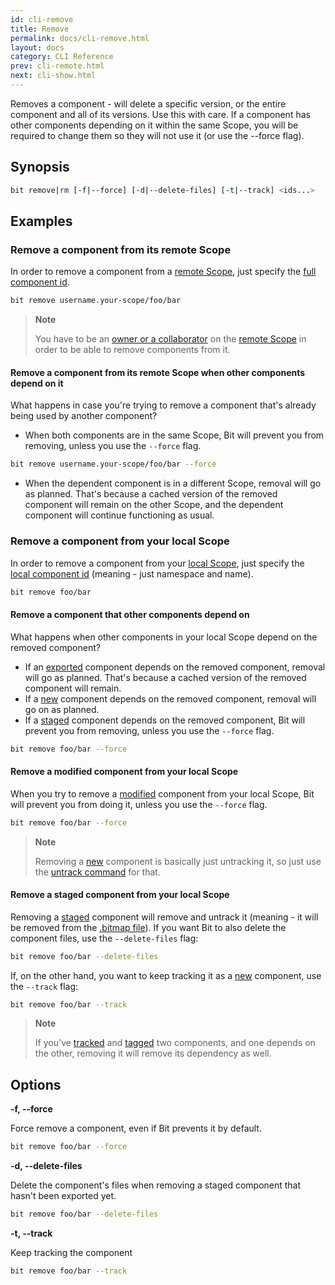 ```yaml
---
id: cli-remove
title: Remove
permalink: docs/cli-remove.html
layout: docs
category: CLI Reference
prev: cli-remote.html
next: cli-show.html
---
```

Removes a component - will delete a specific version, or the entire component and all of its versions. Use this with care. If a component has other components depending on it within the same Scope, you will be required to change them so they will not use it (or use the --force flag).

## Synopsis

```bash
bit remove|rm [-f|--force] [-d|--delete-files] [-t|--track] <ids...>
```

## Examples

### Remove a component from its remote Scope

In order to remove a component from a [remote Scope](/docs/organizing-components-in-scopes.html#create-a-remote-scope), just specify the [full component id](/docs/isolating-and-tracking-components.html#automatic-component-id-resolution).

```bash
bit remove username.your-scope/foo/bar
```

> **Note**
>
> You have to be an [owner or a collaborator](/docs/scopes-on-bitsrc.html#permission-types) on the [remote Scope](/docs/organizing-components-in-scopes.html#create-a-remote-scope) in order to be able to remove components from it.

#### Remove a component from its remote Scope when other components depend on it

What happens in case you're trying to remove a component that's already being used by another component?

* When both components are in the same Scope, Bit will prevent you from removing, unless you use the `--force` flag.

```bash
bit remove username.your-scope/foo/bar --force
```

* When the dependent component is in a different Scope, removal will go as planned. That's because a cached version of the removed component will remain on the other Scope, and the dependent component will continue functioning as usual.

### Remove a component from your local Scope

In order to remove a component from your [local Scope](/docs/what-is-bit.html#what-is-a-scope-collection), just specify the [local component id](/docs/isolating-and-tracking-components.html#automatic-component-id-resolution) (meaning - just namespace and name).

```bash
bit remove foo/bar
```

#### Remove a component that other components depend on

What happens when other components in your local Scope depend on the removed component?

* If an [exported](/docs/cli-export.html) component depends on the removed component, removal will go as planned. That's because a cached version of the removed component will remain.
* If a [new](/docs/cli-status.html#component-status-definitions) component depends on the removed component, removal will go on as planned.
* If a [staged](/docs/cli-status.html#component-status-definitions) component depends on the removed component, Bit will prevent you from removing, unless you use the `--force` flag.

```bash
bit remove foo/bar --force
```

#### Remove a modified component from your local Scope

When you try to remove a [modified](/docs/cli-status.html#component-status-definitions) component from your local Scope, Bit will prevent you from doing it, unless you use the `--force` flag.

```bash
bit remove foo/bar --force
```

> **Note**
>
> Removing a [new](/docs/cli-status.html#component-status-definitions) component is basically just untracking it, so just use the [untrack command](/docs/cli-untrack.html) for that.

#### Remove a staged component from your local Scope

Removing a [staged](/docs/cli-status.html#component-status-definitions) component will remove and untrack it (meaning - it will be removed from the [.bitmap file](/docs/initializing-bit.html#bitmap)). 
If you want Bit to also delete the component files, use the `--delete-files` flag:

```bash
bit remove foo/bar --delete-files
```

If, on the other hand, you want to keep tracking it as a [new](/docs/cli-status.html#component-status-definitions) component, use the `--track` flag:

```bash
bit remove foo/bar --track
```

> **Note**
>
> If you've [tracked](/docs/isolating-and-tracking-components.html) and [tagged](/docs/versioning-tracked-components.html) two components, and one depends on the other, removing it will remove its dependency as well.

## Options

**-f, --force**

Force remove a component, even if Bit prevents it by default.

```bash
bit remove foo/bar --force
```

**-d, --delete-files**

Delete the component's files when removing a staged component that hasn't been exported yet.

```bash
bit remove foo/bar --delete-files
```

**-t, --track**

Keep tracking the component

```bash
bit remove foo/bar --track
```